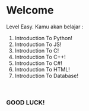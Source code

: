 # Welcome
Level Easy. Kamu akan belajar :<br>
1. Introduction To Python!
2. Introduction To JS!
3. Introduction To C!
4. Introduction To C++!
5. Introduction To C#!
6. Introduction To HTML!
7. Introduction To Database!
<br>

### GOOD LUCK!
